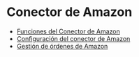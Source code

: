 # Conector de Amazon

  * [Funciones del Conector de Amazon](amazon_connector/features)
  * [Configuración del conector de Amazon](amazon_connector/setup)
  * [Gestión de órdenes de Amazon](amazon_connector/manage)

